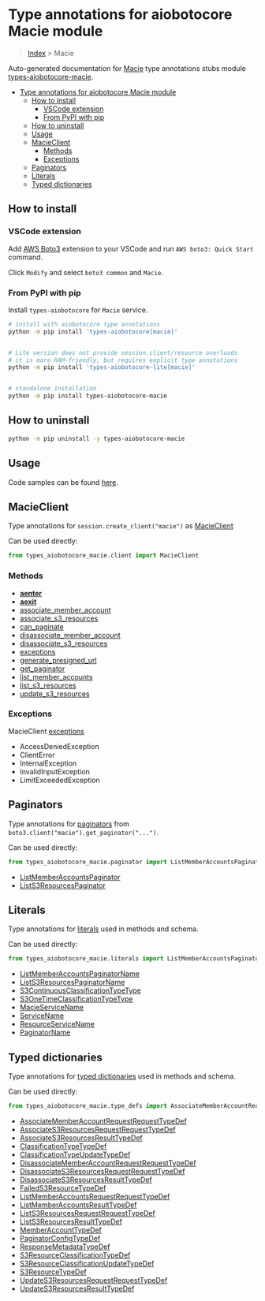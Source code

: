 <a id="type-annotations-for-aiobotocore-macie-module"></a>

# Type annotations for aiobotocore Macie module

> [Index](../README.md) > Macie

Auto-generated documentation for
[Macie](https://boto3.amazonaws.com/v1/documentation/api/latest/reference/services/macie.html#Macie)
type annotations stubs module
[types-aiobotocore-macie](https://pypi.org/project/types-aiobotocore-macie/).

- [Type annotations for aiobotocore Macie module](#type-annotations-for-aiobotocore-macie-module)
  - [How to install](#how-to-install)
    - [VSCode extension](#vscode-extension)
    - [From PyPI with pip](#from-pypi-with-pip)
  - [How to uninstall](#how-to-uninstall)
  - [Usage](#usage)
  - [MacieClient](#macieclient)
    - [Methods](#methods)
    - [Exceptions](#exceptions)
  - [Paginators](#paginators)
  - [Literals](#literals)
  - [Typed dictionaries](#typed-dictionaries)

<a id="how-to-install"></a>

## How to install

<a id="vscode-extension"></a>

### VSCode extension

Add
[AWS Boto3](https://marketplace.visualstudio.com/items?itemName=Boto3typed.boto3-ide)
extension to your VSCode and run `AWS boto3: Quick Start` command.

Click `Modify` and select `boto3 common` and `Macie`.

<a id="from-pypi-with-pip"></a>

### From PyPI with pip

Install `types-aiobotocore` for `Macie` service.

```bash
# install with aiobotocore type annotations
python -m pip install 'types-aiobotocore[macie]'


# Lite version does not provide session.client/resource overloads
# it is more RAM-friendly, but requires explicit type annotations
python -m pip install 'types-aiobotocore-lite[macie]'


# standalone installation
python -m pip install types-aiobotocore-macie
```

<a id="how-to-uninstall"></a>

## How to uninstall

```bash
python -m pip uninstall -y types-aiobotocore-macie
```

<a id="usage"></a>

## Usage

Code samples can be found [here](./usage.md).

<a id="macieclient"></a>

## MacieClient

Type annotations for `session.create_client("macie")` as
[MacieClient](./client.md)

Can be used directly:

```python
from types_aiobotocore_macie.client import MacieClient
```

<a id="methods"></a>

### Methods

- [__aenter__](./client.md#__aenter__)
- [__aexit__](./client.md#__aexit__)
- [associate_member_account](./client.md#associate_member_account)
- [associate_s3_resources](./client.md#associate_s3_resources)
- [can_paginate](./client.md#can_paginate)
- [disassociate_member_account](./client.md#disassociate_member_account)
- [disassociate_s3_resources](./client.md#disassociate_s3_resources)
- [exceptions](./client.md#exceptions)
- [generate_presigned_url](./client.md#generate_presigned_url)
- [get_paginator](./client.md#get_paginator)
- [list_member_accounts](./client.md#list_member_accounts)
- [list_s3_resources](./client.md#list_s3_resources)
- [update_s3_resources](./client.md#update_s3_resources)

<a id="exceptions"></a>

### Exceptions

MacieClient [exceptions](./client.md#exceptions)

- AccessDeniedException
- ClientError
- InternalException
- InvalidInputException
- LimitExceededException

<a id="paginators"></a>

## Paginators

Type annotations for [paginators](./paginators.md) from
`boto3.client("macie").get_paginator("...")`.

Can be used directly:

```python
from types_aiobotocore_macie.paginator import ListMemberAccountsPaginator, ...
```

- [ListMemberAccountsPaginator](./paginators.md#listmemberaccountspaginator)
- [ListS3ResourcesPaginator](./paginators.md#lists3resourcespaginator)

<a id="literals"></a>

## Literals

Type annotations for [literals](./literals.md) used in methods and schema.

Can be used directly:

```python
from types_aiobotocore_macie.literals import ListMemberAccountsPaginatorName, ...
```

- [ListMemberAccountsPaginatorName](./literals.md#listmemberaccountspaginatorname)
- [ListS3ResourcesPaginatorName](./literals.md#lists3resourcespaginatorname)
- [S3ContinuousClassificationTypeType](./literals.md#s3continuousclassificationtypetype)
- [S3OneTimeClassificationTypeType](./literals.md#s3onetimeclassificationtypetype)
- [MacieServiceName](./literals.md#macieservicename)
- [ServiceName](./literals.md#servicename)
- [ResourceServiceName](./literals.md#resourceservicename)
- [PaginatorName](./literals.md#paginatorname)

<a id="typed-dictionaries"></a>

## Typed dictionaries

Type annotations for [typed dictionaries](./type_defs.md) used in methods and
schema.

Can be used directly:

```python
from types_aiobotocore_macie.type_defs import AssociateMemberAccountRequestRequestTypeDef, ...
```

- [AssociateMemberAccountRequestRequestTypeDef](./type_defs.md#associatememberaccountrequestrequesttypedef)
- [AssociateS3ResourcesRequestRequestTypeDef](./type_defs.md#associates3resourcesrequestrequesttypedef)
- [AssociateS3ResourcesResultTypeDef](./type_defs.md#associates3resourcesresulttypedef)
- [ClassificationTypeTypeDef](./type_defs.md#classificationtypetypedef)
- [ClassificationTypeUpdateTypeDef](./type_defs.md#classificationtypeupdatetypedef)
- [DisassociateMemberAccountRequestRequestTypeDef](./type_defs.md#disassociatememberaccountrequestrequesttypedef)
- [DisassociateS3ResourcesRequestRequestTypeDef](./type_defs.md#disassociates3resourcesrequestrequesttypedef)
- [DisassociateS3ResourcesResultTypeDef](./type_defs.md#disassociates3resourcesresulttypedef)
- [FailedS3ResourceTypeDef](./type_defs.md#faileds3resourcetypedef)
- [ListMemberAccountsRequestRequestTypeDef](./type_defs.md#listmemberaccountsrequestrequesttypedef)
- [ListMemberAccountsResultTypeDef](./type_defs.md#listmemberaccountsresulttypedef)
- [ListS3ResourcesRequestRequestTypeDef](./type_defs.md#lists3resourcesrequestrequesttypedef)
- [ListS3ResourcesResultTypeDef](./type_defs.md#lists3resourcesresulttypedef)
- [MemberAccountTypeDef](./type_defs.md#memberaccounttypedef)
- [PaginatorConfigTypeDef](./type_defs.md#paginatorconfigtypedef)
- [ResponseMetadataTypeDef](./type_defs.md#responsemetadatatypedef)
- [S3ResourceClassificationTypeDef](./type_defs.md#s3resourceclassificationtypedef)
- [S3ResourceClassificationUpdateTypeDef](./type_defs.md#s3resourceclassificationupdatetypedef)
- [S3ResourceTypeDef](./type_defs.md#s3resourcetypedef)
- [UpdateS3ResourcesRequestRequestTypeDef](./type_defs.md#updates3resourcesrequestrequesttypedef)
- [UpdateS3ResourcesResultTypeDef](./type_defs.md#updates3resourcesresulttypedef)
